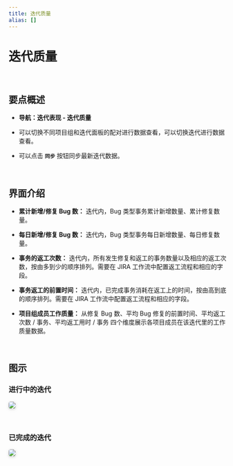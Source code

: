 ```yaml
---
title: 迭代质量
alias: []
---
```


# 迭代质量

<br />

## 要点概述

-   **导航：迭代表现 - 迭代质量**

-   可以切换不同项目组和迭代面板的配对进行数据查看，可以切换迭代进行数据查看。

-   可以点击 **`同步`** 按钮同步最新迭代数据。

<br />

## 界面介绍

-   **累计新增/修复 Bug 数：** 迭代内，Bug 类型事务累计新增数量、累计修复数量。

-   **每日新增/修复 Bug 数：** 迭代内，Bug 类型事务每日新增数量、每日修复数量。

-   **事务的返工次数：** 迭代内，所有发生修复和返工的事务数量以及相应的返工次数，按由多到少的顺序排列。需要在 JIRA 工作流中配置返工流程和相应的字段。

-   **事务返工的前置时间：** 迭代内，已完成事务消耗在返工上的时间，按由高到底的顺序排列。需要在 JIRA 工作流中配置返工流程和相应的字段。

-   **项目组成员工作质量：** 从修复 Bug 数、平均 Bug 修复的前置时间、平均返工次数 / 事务、平均返工用时 / 事务 四个维度展示各项目成员在该迭代里的工作质量数据。

<br />

## 图示

### 进行中的迭代

<img style="border-radius: 0.3125em;
    box-shadow: 0 2px 4px 0 rgba(34,36,38,.12),0 2px 10px 0 rgba(34,36,38,.08);" src="https://release-notes.oss-cn-zhangjiakou.aliyuncs.com/img/SprintQuality1.png" />

<br />

### 已完成的迭代

<img style="border-radius: 0.3125em;
    box-shadow: 0 2px 4px 0 rgba(34,36,38,.12),0 2px 10px 0 rgba(34,36,38,.08);" src="https://release-notes.oss-cn-zhangjiakou.aliyuncs.com/img/SprintQuality2.png" />
